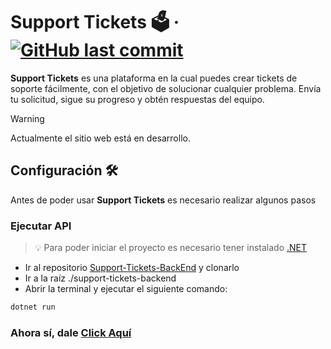 # Support Tickets 🗳️ &middot; [![GitHub last commit](https://img.shields.io/github/last-commit/Juankyyy/support-tickets-backend?label=Last%20Commit&color=FFFF00)](https://github.com/Juankyyy/support-tickets-frontend/commits/main)

**Support Tickets** es una plataforma en la cual puedes crear tickets de soporte fácilmente, con el objetivo de solucionar cualquier problema. Envía tu solicitud, sigue su progreso y obtén respuestas del equipo.

> [!WARNING] 
> Actualmente el sitio web está en desarrollo.

## Configuración 🛠️

Antes de poder usar **Support Tickets** es necesario realizar algunos pasos

### Ejecutar API

> 💡 Para poder iniciar el proyecto es necesario tener instalado [.NET](https://dotnet.microsoft.com/es-es/download)

- Ir al repositorio [Support-Tickets-BackEnd](https://github.com/Juankyyy/support-tickets-backend) y clonarlo
- Ir a la raíz ./support-tickets-backend
- Abrir la terminal y ejecutar el siguiente comando:

```bash
dotnet run
```

###  Ahora sí, dale [Click Aquí](https://supporttickets.vercel.app/)